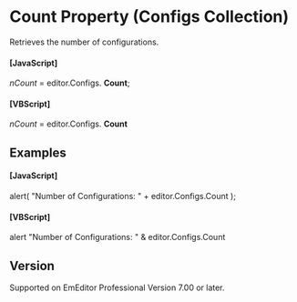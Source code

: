 # Count Property (Configs Collection)

Retrieves the number of configurations.

#### \[JavaScript\]

_nCount_ = editor.Configs. **Count**;

#### \[VBScript\]

_nCount_ = editor.Configs. **Count**

## Examples

#### \[JavaScript\]

alert( "Number of Configurations: " + editor.Configs.Count );

#### \[VBScript\]

alert "Number of Configurations: " & editor.Configs.Count

## Version

Supported on EmEditor Professional Version 7.00 or later.
